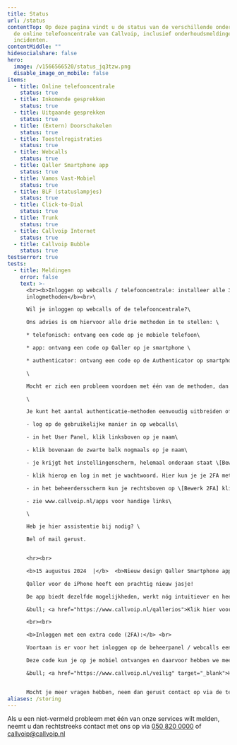 ```yaml
---
title: Status
url: /status
contentTop: Op deze pagina vindt u de status van de verschillende onderdelen van
  de online telefooncentrale van Callvoip, inclusief onderhoudsmeldingen en
  incidenten.
contentMiddle: ""
hidesocialshare: false
hero:
  image: /v1566566520/status_jq3tzw.png
  disable_image_on_mobile: false
items:
  - title: Online telefooncentrale
    status: true
  - title: Inkomende gesprekken
    status: true
  - title: Uitgaande gesprekken
    status: true
  - title: (Extern) Doorschakelen
    status: true
  - title: Toestelregistraties
    status: true
  - title: Webcalls
    status: true
  - title: Qaller Smartphone app
    status: true
  - title: Vamos Vast-Mobiel
    status: true
  - title: BLF (statuslampjes)
    status: true
  - title: Click-to-Dial
    status: true
  - title: Trunk
    status: true
  - title: Callvoip Internet
    status: true
  - title: Callvoip Bubble
    status: true
testserror: true
tests:
  - title: Meldingen
    error: false
    text: >-    
      <br><b>Inloggen op webcalls / telefooncentrale: installeer alle 3
      inlogmethoden</b><br>\

      Wil je inloggen op webcalls of de telefooncentrale?\

      Ons advies is om hiervoor alle drie methoden in te stellen: \

      * telefonisch: ontvang een code op je mobiele telefoon\

      * app: ontvang een code op Qaller op je smartphone \

      * authenticator: ontvang een code op de Authenticator op smartphone of browser\

      \

      Mocht er zich een probleem voordoen met één van de methoden, dan heb je 2 backup-methoden.\

      \

      Je kunt het aantal authenticatie-methoden eenvoudig uitbreiden of aanpassen als volgt: \

      - log op de gebruikelijke manier in op webcalls\

      - in het User Panel, klik linksboven op je naam\

      - klik bovenaan de zwarte balk nogmaals op je naam\

      - je krijgt het instellingenscherm, helemaal onderaan staat \[Bewerk 2FA]\

      - klik hierop en log in met je wachtwoord. Hier kun je je 2FA methoden instellen/beheren\

      - in het beheerdersscherm kun je rechtsboven op \[Bewerk 2FA] klikken en dezelfde stappen volgen\

      - zie www.callvoip.nl/apps voor handige links\

      \

      Heb je hier assistentie bij nodig? \

      Bel of mail gerust. 


      <hr><br>

      <b>15 augustus 2024  |</b>  <b>Nieuw design Qaller Smartphone app voor iPhones</b>

      Qaller voor de iPhone heeft een prachtig nieuw jasje! 

      De app biedt dezelfde mogelijkheden, werkt nóg intuitiever en heeft een paar handige nieuwe mogelijkheden. 

      &bull; <a href="https://www.callvoip.nl/qallerios">Klik hier voor meer informatie over de nieuwe Qaller-app</a>

      <br><br>

      <b>Inloggen met een extra code (2FA):</b> <br>

      Voortaan is er voor het inloggen op de beheerpanel / webcalls een extra code nodig. 

      Deze code kun je op je mobiel ontvangen en daarvoor hebben we meerdere opties. 

      &bull; <a href="https://www.callvoip.nl/veilig" target="_blank">H﻿ier</a> vind je meer informatie. 


      M﻿ocht je meer vragen hebben, neem dan gerust contact op via de telefoon, e-mail of website chat.
aliases: /storing
---
```

Als u een niet-vermeld probleem met één van onze services wilt melden, neemt u dan rechtstreeks contact met ons op via <a href="tel:+31508200000">050 820 0000</a> of [callvoip@callvoip.nl](mailto:callvoip@callvoip.nl)
